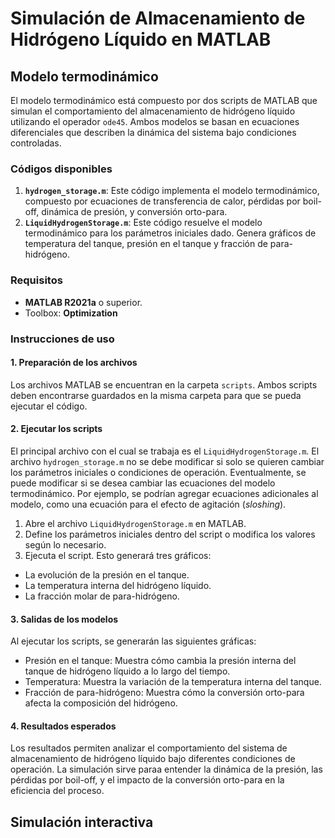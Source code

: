 # Simulación de Almacenamiento de Hidrógeno Líquido en MATLAB

## Modelo termodinámico
El modelo termodinámico está compuesto por dos scripts de MATLAB que simulan el comportamiento del almacenamiento de hidrógeno líquido utilizando el operador `ode45`. Ambos modelos se basan en ecuaciones diferenciales que describen la dinámica del sistema bajo condiciones controladas.

### Códigos disponibles

1. **`hydrogen_storage.m`**: Este código implementa el modelo termodinámico, compuesto por ecuaciones de transferencia de calor, pérdidas por boil-off, dinámica de presión, y conversión orto-para.
2. **`LiquidHydrogenStorage.m`**: Este código resuelve el modelo termodinámico para los parámetros iniciales dado. Genera gráficos de temperatura del tanque, presión en el tanque y fracción de para-hidrógeno.

### Requisitos

- **MATLAB R2021a** o superior.
- Toolbox: **Optimization** 

### Instrucciones de uso

#### 1. Preparación de los archivos
Los archivos MATLAB se encuentran en la carpeta `scripts`. Ambos scripts deben encontrarse guardados en la misma carpeta para que se pueda ejecutar el código.

#### 2. Ejecutar los scripts
El principal archivo con el cual se trabaja es el `LiquidHydrogenStorage.m`. El archivo `hydrogen_storage.m` no se debe modificar si solo se quieren cambiar los parámetros iniciales o condiciones de operación. Eventualmente, se puede modificar si se desea cambiar las ecuaciones del modelo termodinámico. Por ejemplo, se podrían agregar ecuaciones adicionales al modelo, como una ecuación para el efecto de agitación (*sloshing*). 
1. Abre el archivo `LiquidHydrogenStorage.m` en MATLAB. 
2. Define los parámetros iniciales dentro del script o modifica los valores según lo necesario.
3. Ejecuta el script. Esto generará tres gráficos:
  - La evolución de la presión en el tanque.
  - La temperatura interna del hidrógeno líquido.
  - La fracción molar de para-hidrógeno.

#### 3. Salidas de los modelos
Al ejecutar los scripts, se generarán las siguientes gráficas:
- Presión en el tanque: Muestra cómo cambia la presión interna del tanque de hidrógeno líquido a lo largo del tiempo.
- Temperatura: Muestra la variación de la temperatura interna del tanque.
- Fracción de para-hidrógeno: Muestra cómo la conversión orto-para afecta la composición del hidrógeno.

#### 4. Resultados esperados
Los resultados permiten analizar el comportamiento del sistema de almacenamiento de hidrógeno líquido bajo diferentes condiciones de operación. La simulación sirve paraa entender la dinámica de la presión, las pérdidas por boil-off, y el impacto de la conversión orto-para en la eficiencia del proceso.

## Simulación interactiva




